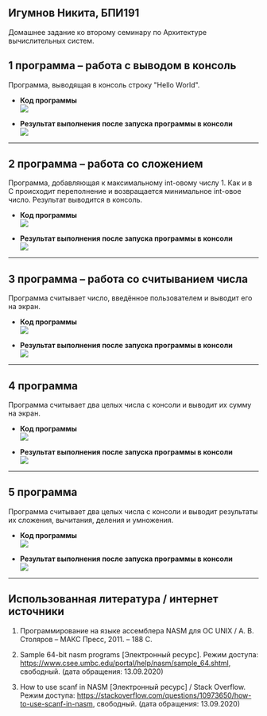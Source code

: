 ## Игумнов Никита, БПИ191

Домашнее задание ко второму семинару по Архитектуре вычислительных систем.

## 1 программа – работа с выводом в консоль

Программа, выводящая в консоль строку "Hello World".

- **Код программы**</br>
  ![](./pictures/1_1.png)</br>

- **Результат выполнения после запуска программы в консоли**</br>
  ![](./pictures/1_2.png)</br>
---

## 2 программа – работа со сложением

Программа, добавляющая к максимальному int-овому числу 1. Как и в C происходит переполнение и возвращается минимальное int-овое число.
Результат выводится в консоль.

- **Код программы**</br>
  ![](./pictures/2_1.png)</br>
  
- **Результат выполнения после запуска программы в консоли**</br>
  ![](./pictures/2_2.png)</br>
---

## 3 программа – работа со считыванием числа

Программа считывает число, введённое пользователем и выводит его на экран. 

- **Код программы**</br>
  ![](./pictures/3_1.png)</br>
  
- **Результат выполнения после запуска программы в консоли**</br>
  ![](./pictures/3_2.png)</br>
---

## 4 программа

Программа считывает два целых числа с консоли и выводит их сумму на экран.

- **Код программы**</br>
  ![](./pictures/4_1.png)</br>

- **Результат выполнения после запуска программы в консоли**</br>
  ![](./pictures/4_2.png)</br>
---

## 5 программа

Программа считывает два целых числа с консоли и выводит результаты их сложения, вычитания, деления и умножения.

- **Код программы**</br>
  ![](./pictures/5_1.png)</br>

- **Результат выполнения после запуска программы в консоли**</br>
  ![](./pictures/5_2.png)</br>
---

## Использованная литература / интернет источники
1. Программирование на языке ассемблера NASM для ОС UNIX / А. В. Столяров – МАКС Пресс, 2011. – 188 С.

2. Sample 64-bit nasm programs [Электронный ресурс]. Режим доступа: https://www.csee.umbc.edu/portal/help/nasm/sample_64.shtml, свободный. (дата обращения: 13.09.2020)

3. How to use scanf in NASM [Электронный ресурс] / Stack Overflow. Режим доступа: https://stackoverflow.com/questions/10973650/how-to-use-scanf-in-nasm, свободный. (дата обращения: 13.09.2020)
